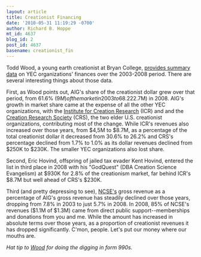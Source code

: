 ```yaml
---
layout: article
title: Creationist Financing
date: '2010-05-31 11:19:29 -0700'
author: Richard B. Hoppe
mt_id: 4637
blog_id: 2
post_id: 4637
basename: creationist_fin
---
```

Todd Wood, a young earth creationist at Bryan College, [provides summary data](http://toddcwood.blogspot.com/2010/05/creationist-finances-revisited.html) on YEC organizations' finances over the 2003-2008 period.  There are several interesting things about those data.

First, as Wood points out, AIG's share of the creationist dollar grew over that period, from 61.6% ($9M) of the market in 2003 to 68.2% ($22.7M) in 2008.  AIG's growth in market share came at the expense of all the other YEC organizations, with the [Institute for Creation Research](http://www.icr.org/) (ICR) and and the [Creation Research Society](http://www.creationresearch.org/) (CRS), the two elder U.S. creationist organizations, contributing most of the change.  While ICR's revenues also increased over those years, from $4,5M to $8.7M, as a percentage of the total creationist dollar it decreased from 30.6% to 26.2% and CRS's percentage declined from 1.7% to 1.0% as its dollar revenues declined from $250K to $230K.  The smaller YEC organizations also lost share.

Second, Eric Hovind, offspring of jailed tax evader Kent Hovind, entered the list in third place in 2008 with his "GodQuest" (DBA Creation Science Evangelism) at $930K for 2.8% of the creationism market, far behind ICR's $8.7M but well ahead of CRS's $230K.

Third (and pretty depressing to see), [NCSE's](http://ncse.com/) gross revenue as a percentage of AIG's gross revenue has steadily declined over those years, dropping from 7.8% in 2003 to just 5.7% in 2008.  In 2008, 85% of NCSE's revenues ($1.1M of $1.3M) came from direct public support--memberships and donations from you and me.  While the amount has increased in absolute terms over those years, as a proportion of creationist revenues it has dropped significantly.  C'mon, people.  Let's put our money where our mouths are.

_Hat tip to [Wood](http://toddcwood.blogspot.com/2010/05/creationist-finances-revisited.html) for doing the digging in form 990s._
